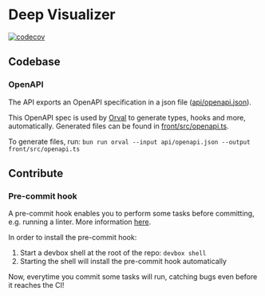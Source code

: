 # Deep Visualizer

[![codecov](https://codecov.io/gh/florent-martineau/deep-visualizer/branch/main/graph/badge.svg)](https://codecov.io/gh/florent-martineau/deep-visualizer)

## Codebase

### OpenAPI

The API exports an OpenAPI specification in a json file ([api/openapi.json](api/openapi.json)).

This OpenAPI spec is used by [Orval](https://orval.dev/) to generate types, hooks and more, automatically. Generated files can be found in [front/src/openapi.ts](front/src/openapi.ts).

To generate files, run: `bun run orval --input api/openapi.json --output front/src/openapi.ts`

## Contribute

### Pre-commit hook

A pre-commit hook enables you to perform some tasks before committing, e.g. running a linter. More information [here](https://pre-commit.com/).

In order to install the pre-commit hook:

1. Start a devbox shell at the root of the repo: `devbox shell`
1. Starting the shell will install the pre-commit hook automatically

Now, everytime you commit some tasks will run, catching bugs even before it reaches the CI!

